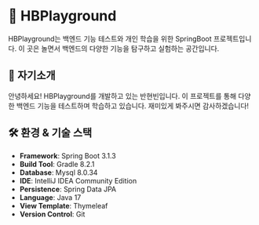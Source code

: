# 🌱 HBPlayground

HBPlayground는 백엔드 기능 테스트와 개인 학습을 위한 SpringBoot 프로젝트입니다. 이 곳은 놀면서 백엔드의 다양한 기능을 탐구하고 실험하는 공간입니다.

## 🤝 자기소개

안녕하세요! HBPlayground를 개발하고 있는 반현빈입니다. 이 프로젝트를 통해 다양한 백엔드 기능을 테스트하며 학습하고 있습니다. 재미있게 봐주시면 감사하겠습니다!

## 🛠 환경 & 기술 스택

- **Framework**: Spring Boot 3.1.3
- **Build Tool**: Gradle 8.2.1
- **Database**: Mysql 8.0.34
- **IDE**: IntelliJ IDEA Community Edition
- **Persistence**: Spring Data JPA
- **Language**: Java 17
- **View Template**: Thymeleaf
- **Version Control**: Git
